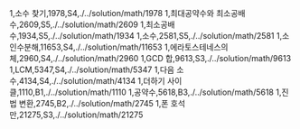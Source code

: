 1,소수 찾기,1978,S4,./../solution/math/1978
1,최대공약수와 최소공배수,2609,S5,./../solution/math/2609
1,최소공배수,1934,S5,./../solution/math/1934
1,소수,2581,S5,./../solution/math/2581
1,소인수분해,11653,S4,./../solution/math/11653
1,에라토스테네스의 체,2960,S4,./../solution/math/2960
1,GCD 합,9613,S3,./../solution/math/9613
1,LCM,5347,S4,./../solution/math/5347
1,다음 소수,4134,S4,./../solution/math/4134
1,더하기 사이클,1110,B1,./../solution/math/1110
1,공약수,5618,B3,./../solution/math/5618
1,진법 변환,2745,B2,./../solution/math/2745
1,폰 호석만,21275,S3,./../solution/math/21275
